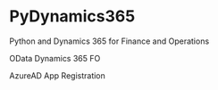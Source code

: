 # PyDynamics365
Python and Dynamics 365 for Finance and Operations

OData Dynamics 365 FO

AzureAD App Registration
